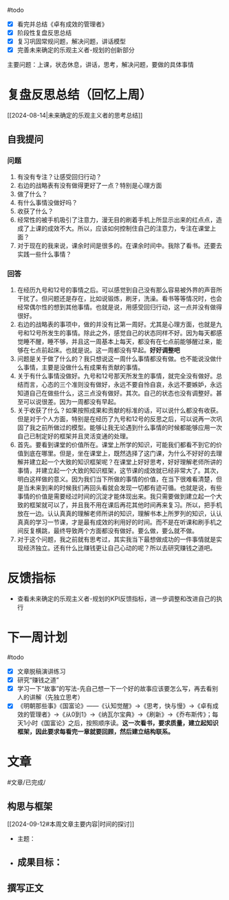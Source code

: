 #todo 
- [x] 看完并总结《卓有成效的管理者》
- [x] 阶段性复盘反思总结
- [x] 复习巩固常规问题，解决问题，讲话模型
- [x] 完善未来确定的乐观主义者-规划的创新部分

主要问题：上课，状态休息，讲话，思考，解决问题，要做的具体事情

# 复盘反思总结（回忆上周）

[[2024-08-14|未来确定的乐观主义者的思考总结]] 

## 自我提问
### 问题

1. 有没有专注？让感受回归行动？
2. 右边的战略表有没有做得更好了一点？特别是心理方面
3. 做了什么？
4. 有什么事情没做好吗？
5. 收获了什么？
6. 经常性的被手机吸引了注意力，漫无目的刷着手机上所显示出来的红点点，造成了上课的成效不大。所以，应该如何控制住自己的注意力，专注在课堂上面？
7. 对于现在的我来说，课余时间是很多的。在课余时间中。我除了看书。还要去实践一些什么事情？

### 回答

1. 在经历九号和12号的事情之后。可以感觉到自己没有那么容易被外界的声音所干扰了。但问题还是存在，比如说锻炼，刷牙，洗澡。看书等等情况时，也会经常偶尔性的想到其他事情。也就是说，用感受回归行动，这一点并没有做得很好。
2. 右边的战略表的事项中，做的并没有比第一周好。尤其是心理方面，也就是九号和12号所发生的事情。除此之外，感觉自己的状态同样不好。因为每天都感觉睡不醒，睡不够，并且这一周基本上每天，都没有在七点前能够醒过来，能够在七点前起床。也就是说。这一周都没有早起。**好好调整吧** 
3. 问题是关于做了什么的？我只想说这一周什么事情都没有做。也不能说没做什么事情，主要是没做什么有成果有贡献的事情。
4. 关于有什么事情没做好。九号和12号那天所发生的事情，就完全没有做好。总结而言，心态的三个准则没有做好，永远不要自怜自哀，永远不要嫉妒，永远知道自己在做些什么，这三点没有做好。其次。自己的状态也没有调整好。甚至可以说很差。因为一周都没有早起。
5. 关于收获了什么？如果按照成果和贡献的标准的话，可以说什么都没有收获。但是对于个人方面，特别是在经历了九号和12号的反思之后，可以说再一次巩固了我之前所做过的模型。能够让我无论遇到什么事情的时候都能够应用一次自己已制定好的框架并且灵活变通的处理。
6. 首先。要看到课堂的价值所在。课堂上所学的知识，可能我们都看不到它的价值到底在哪里。但是，坐在课堂上，既然选择了这门课，为什么不好好的去理解并建立起一个大致的知识框架呢？在课堂上好好思考，好好理解老师所讲的事情，并建立起一个大致的知识框架，这节课的成效就已经非常大了。其次，明白这样做的意义。因为我们当下所做的事情的价值，在当下很难看清楚，但是当未来到来的时候我们再回头看就会发现一切都有迹可循。也就是说，有些事情的价值是需要经过时间的沉淀才能体现出来。我只需要做到建立起一个大致的框架就可以了，并且我不用在课后再花其他时间再来复习。所以，把手机放在一边。认认真真的理解老师所讲的知识，理解书本上所罗列的知识，认认真真的学习一节课，才是最有成效的利用好的时间。而不是在听课和刷手机之间反复横跳，最终导致两个方面都没有做好。要么做，要么就不做。
7. 对于这个问题，我之前就有思考过，其实我当下最想做成功的一件事情就是实现经济独立。还有什么比赚钱更让自己心动的呢？所以去研究赚钱之道吧。

# 反馈指标

- 查看未来确定的乐观主义者-规划的KPI反馈指标，进一步调整和改进自己的执行

# 下一周计划
#todo 

- [x] 文章脱稿演讲练习
- [x] 研究“赚钱之道”
- [x] 学习一下“故事”的写法-先自己想一下一个好的故事应该要怎么写，再去看别人的讲解（先独立思考）
- [x] 《明朝那些事》《国富论》——《认知觉醒》->《思考，快与慢》->《卓有成效的管理者》->《从0到1》->《纳瓦尔宝典》->《刷新》->《乔布斯传》；每天1小时《国富论》之后，按照顺序读。**这一次看书，要求质量，建立起知识框架，因此要求每看完一章就要回顾，然后建立结构联系。** 

# 文章
#文章/已完成/
## 构思与框架

[[2024-09-12#本周文章主要内容|时间的探讨]] 
- 主题：
- 成果目标：
	- 

## 撰写正文




